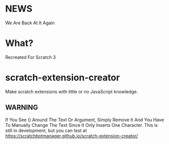 # NEWS
We Are Back At It Again

# What?
Recreated For Scratch 3

# scratch-extension-creator
Make scratch extensions with little or no JavaScript knowledge.

## WARNING
If You See () Around The Text Or Argument, Simply Remove It And You Have To Manually Change The Text Since It Only Inserts One Character.
This is still in development, but you can test at https://scratchbotmanager.github.io/scratch-extension-creator/
